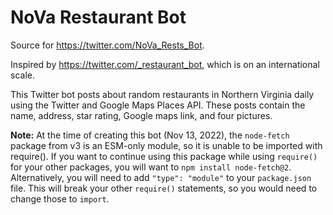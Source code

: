 # NoVa Restaurant Bot
 Source for https://twitter.com/NoVa_Rests_Bot. 
 
 Inspired by https://twitter.com/_restaurant_bot, which is on an international scale.

 This Twitter bot posts about random restaurants in Northern Virginia daily using the Twitter and Google Maps Places API. These posts contain the name, address, star rating, Google maps link, and four pictures.

 <b>Note:</b> At the time of creating this bot (Nov 13, 2022), the ```node-fetch``` package from v3 is an ESM-only module, so it is unable to be imported with require(). If you want to continue using this package while using ```require()``` for your other packages, you will want to ```npm install node-fetch@2```. Alternatively, you will need to add ```"type": "module"``` to your ```package.json``` file. This will break your other ```require()``` statements, so you would need to change those to ```import```.
